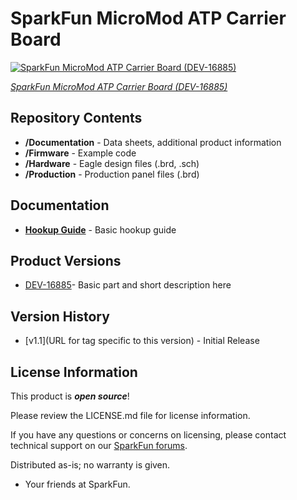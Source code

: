 SparkFun MicroMod ATP Carrier Board
========================================

[![SparkFun MicroMod ATP Carrier Board (DEV-16885)](https://cdn.sparkfun.com/assets/parts/1/5/8/1/2/16885-SparkFun_MicroMod_ATP_Carrier_Board-01a.jpg)](https://www.sparkfun.com/products/16885)

[*SparkFun MicroMod ATP Carrier Board (DEV-16885)*](https://www.sparkfun.com/products/16885)

<Basic description of the part.>

Repository Contents
-------------------

* **/Documentation** - Data sheets, additional product information
* **/Firmware** - Example code 
* **/Hardware** - Eagle design files (.brd, .sch)
* **/Production** - Production panel files (.brd)

Documentation
--------------
* **[Hookup Guide](https://learn.sparkfun.com/tutorials/micromod-all-the-pins-atp-carrier-board)** - Basic hookup guide

Product Versions
----------------
* [DEV-16885](https://www.sparkfun.com/products/16885)- Basic part and short description here

Version History
---------------
* [v1.1](URL for tag specific to this version) - Initial Release 

License Information
-------------------

This product is _**open source**_! 

Please review the LICENSE.md file for license information. 

If you have any questions or concerns on licensing, please contact technical support on our [SparkFun forums](https://forum.sparkfun.com/viewforum.php?f=152).

Distributed as-is; no warranty is given.

- Your friends at SparkFun.

_<COLLABORATION CREDIT>_
